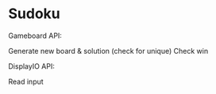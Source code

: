 # Sudoku


Gameboard API:

Generate new board & solution (check for unique)
Check win


DisplayIO API:

Read input


